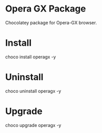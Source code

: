 # Opera GX Package
Chocolatey package for Opera-GX browser.

# Install

choco install operagx -y

# Uninstall

choco uninstall operagx -y

# Upgrade

choco upgrade operagx -y
